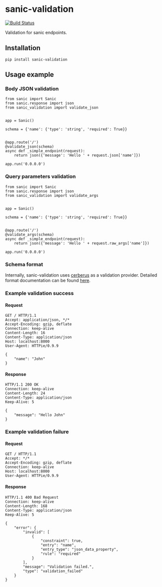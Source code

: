 # sanic-validation
[![Build Status](https://travis-ci.org/piotrb5e3/sanic-validation.svg?branch=master)](https://travis-ci.org/piotrb5e3/sanic-validation)

Validation for sanic endpoints.

## Installation
`pip install sanic-validation`

## Usage example
### Body JSON validation
```
from sanic import Sanic
from sanic.response import json
from sanic_validation import validate_json


app = Sanic()

schema = {'name': {'type': 'string', 'required': True}}


@app.route('/')
@validate_json(schema)
async def _simple_endpoint(request):
    return json({'message': 'Hello ' + request.json['name']})

app.run('0.0.0.0')
```

### Query parameters validation
```
from sanic import Sanic
from sanic.response import json
from sanic_validation import validate_args


app = Sanic()

schema = {'name': {'type': 'string', 'required': True}}


@app.route('/')
@validate_args(schema)
async def _simple_endpoint(request):
    return json({'message': 'Hello ' + request.raw_args['name']})

app.run('0.0.0.0')
```

### Schema format
Internally, sanic-validation uses [cerberus](https://github.com/pyeve/cerberus) as a validation provider.
Detailed format documentation can be found [here](http://docs.python-cerberus.org/en/stable/schemas.html).

### Example validation success
#### Request
```
GET / HTTP/1.1
Accept: application/json, */*
Accept-Encoding: gzip, deflate
Connection: keep-alive
Content-Length: 16
Content-Type: application/json
Host: localhost:8000
User-Agent: HTTPie/0.9.9

{
    "name": "John"
}
```

#### Response
```
HTTP/1.1 200 OK
Connection: keep-alive
Content-Length: 24
Content-Type: application/json
Keep-Alive: 5

{
    "message": "Hello John"
}
```

### Example validation failure
#### Request
```
GET / HTTP/1.1
Accept: */*
Accept-Encoding: gzip, deflate
Connection: keep-alive
Host: localhost:8000
User-Agent: HTTPie/0.9.9

```

#### Response
```
HTTP/1.1 400 Bad Request
Connection: keep-alive
Content-Length: 168
Content-Type: application/json
Keep-Alive: 5

{
    "error": {
        "invalid": [
            {
                "constraint": true,
                "entry": "name",
                "entry_type": "json_data_property",
                "rule": "required"
            }
        ],
        "message": "Validation failed.",
        "type": "validation_failed"
    }
}
```